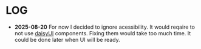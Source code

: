 # LOG

- **2025-08-20** For now I decided to ignore acessibility. It would reqaire to
                 not use [daisyUI](https://daisyui.com/) components. Fixing them
                 would take too much time. It could be done later when UI will
                 be ready.
